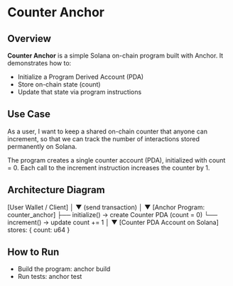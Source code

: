 # Counter Anchor

## Overview

**Counter Anchor** is a simple Solana on-chain program built with Anchor.
It demonstrates how to:
- Initialize a Program Derived Account (PDA)
- Store on-chain state (count)
- Update that state via program instructions


## Use Case
As a user, I want to keep a shared on-chain counter that anyone can increment,
so that we can track the number of interactions stored permanently on Solana.

The program creates a single counter account (PDA), initialized with count = 0.
Each call to the increment instruction increases the counter by 1.


## Architecture Diagram
[User Wallet / Client]
        │
        ▼
   (send transaction)
        │
        ▼
[Anchor Program: counter_anchor]
   ├── initialize() → create Counter PDA (count = 0)
   └── increment()  → update count += 1
        │
        ▼
[Counter PDA Account on Solana]
   stores: { count: u64 }


## How to Run
- Build the program: anchor build
- Run tests: anchor test